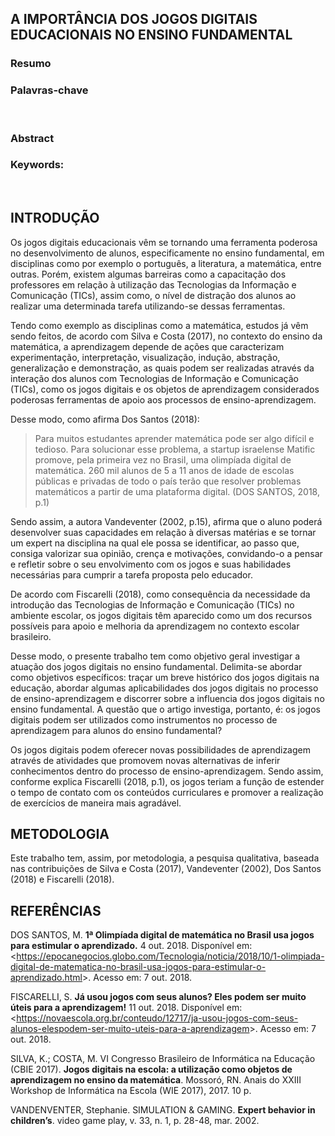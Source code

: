 ## **A IMPORTÂNCIA DOS JOGOS DIGITAIS EDUCACIONAIS NO ENSINO FUNDAMENTAL**

### **Resumo**

### **Palavras-chave**

<br>

### **Abstract**


### **Keywords:**

</br>

## **INTRODUÇÃO** 

<p>Os jogos digitais educacionais vêm se tornando uma ferramenta poderosa no desenvolvimento de alunos, especificamente no ensino fundamental, em disciplinas como por exemplo o português, a literatura, a matemática, entre outras. Porém, existem algumas barreiras como a capacitação dos professores em relação à utilização das Tecnologias da Informação e Comunicação (TICs), assim como, o nível de distração dos alunos ao realizar uma determinada tarefa utilizando-se dessas ferramentas.</p>

<p>Tendo como exemplo as disciplinas como a matemática, estudos já vêm sendo feitos, de acordo com Silva e Costa (2017), no contexto do ensino da matemática, a aprendizagem depende de ações que caracterizam experimentação, interpretação, visualização, indução, abstração, generalização e demonstração, as quais podem ser realizadas através da interação dos alunos com Tecnologias de Informação e Comunicação (TICs), como os jogos digitais e os objetos de aprendizagem considerados poderosas ferramentas de apoio aos processos de ensino-aprendizagem.</p>

Desse modo, como afirma Dos Santos (2018):

> Para muitos estudantes aprender matemática pode ser algo difícil e tedioso. Para solucionar esse problema, a startup israelense Matific promove, pela primeira vez no Brasil, uma olimpíada digital de matemática. 260 mil alunos de 5 a 11 anos de idade de escolas públicas e privadas de todo o país terão que resolver problemas matemáticos a partir de uma plataforma digital. (DOS SANTOS, 2018, p.1)

Sendo assim, a autora Vandeventer (2002, p.15), afirma que o aluno poderá desenvolver suas capacidades em relação à diversas matérias e se tornar um expert na disciplina na qual ele possa se identificar, ao passo que, consiga valorizar sua opinião, crença e motivações, convidando-o a pensar e refletir sobre o seu envolvimento com os jogos e suas habilidades necessárias para cumprir a tarefa proposta pelo educador. 

De acordo com Fiscarelli (2018), como consequência da necessidade da introdução das Tecnologias de Informação e Comunicação (TICs) no ambiente escolar, os jogos digitais têm aparecido como um dos recursos possíveis para apoio e melhoria da aprendizagem no contexto escolar brasileiro.

Desse modo, o presente trabalho tem como objetivo geral investigar a atuação dos jogos digitais no ensino fundamental. Delimita-se abordar como objetivos específicos: traçar um breve histórico dos jogos digitais na educação, abordar algumas aplicabilidades dos jogos digitais no processo de ensino-aprendizagem e discorrer sobre a influencia dos jogos digitais no ensino fundamental. A questão que o artigo investiga, portanto, é: os jogos digitais podem ser utilizados como instrumentos no processo de aprendizagem para alunos do ensino fundamental?

Os jogos digitais podem oferecer novas possibilidades de aprendizagem através de atividades que promovem novas alternativas de inferir conhecimentos dentro do processo de ensino-aprendizagem. Sendo assim, conforme explica Fiscarelli (2018, p.1), os jogos teriam a função de estender o tempo de contato com os conteúdos curriculares e promover a realização de exercícios de maneira mais agradável. 


## **METODOLOGIA** 
Este trabalho tem, assim, por metodologia, a pesquisa qualitativa, baseada nas contribuições de Silva e Costa (2017), Vandeventer (2002), Dos Santos (2018) e Fiscarelli (2018).

## **REFERÊNCIAS** 
DOS SANTOS, M. **1ª Olimpíada digital de matemática no Brasil usa jogos para estimular o aprendizado.** 4 out. 2018. Disponível em: <<https://epocanegocios.globo.com/Tecnologia/noticia/2018/10/1-olimpiada-digital-de-matematica-no-brasil-usa-jogos-para-estimular-o-aprendizado.html>>. Acesso em: 7 out. 2018.

FISCARELLI, S. **Já usou jogos com seus alunos? Eles podem ser muito úteis para a aprendizagem!** 11 out. 2018. Disponível em: <<https://novaescola.org.br/conteudo/12717/ja-usou-jogos-com-seus-alunos-elespodem-ser-muito-uteis-para-a-aprendizagem>>. Acesso em: 7 out. 2018.

SILVA, K.; COSTA, M. VI Congresso Brasileiro de Informática na Educação (CBIE 2017). **Jogos digitais na escola: a utilização como objetos de aprendizagem no ensino da matemática**. Mossoró, RN. Anais do XXIII Workshop de Informática na Escola (WIE 2017), 2017. 10 p.

VANDENVENTER, Stephanie. SIMULATION & GAMING. **Expert behavior in children’s**.
video game play, v. 33, n. 1, p. 28-48, mar. 2002.

